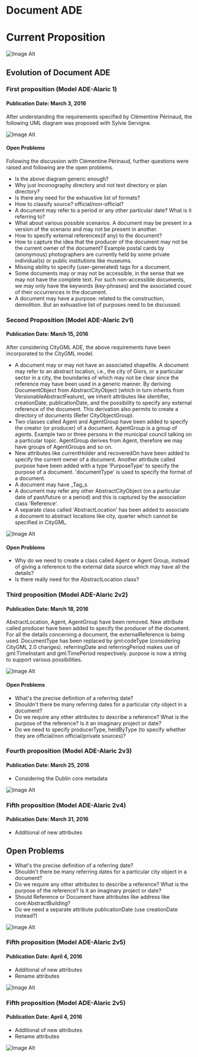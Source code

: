 # Document ADE

# Current Proposition

![Image Alt](evolution/DocumentADE-Alaric2v6.png)

## Evolution of Document ADE
### First proposition (Model ADE-Alaric 1)
#### Publication Date: March 3, 2016
After understanding the requirements specified by Clémentine Périnaud, the following UML diagram was proposed with Sylvie Servigne.

![Image Alt](evolution/DocumentADE-Alaric1.png)

#### Open Problems
Following the discussion with Clémentine Périnaud, further questions were raised and following are the open problems.
- Is the above diagram generic enough?
- Why just Inconography directory and not text directory or plan directory?
- Is there any need for the exhaustive list of formats?
- How to classify source? official/non-official?
- A document may refer to a period or any other particular date? What is it referring to?
- What about various possible scenarios. A document may be present in a version of the scenario and may not be present in another.
- How to specify external references(if any) to the document?
- How to capture the idea that the producer of the document may not be the current owner of the document? Example postal cards by (anonymous) photographers are currently held by some private individual(s) or public institutions like museums.
- Missing ability to specify (user-generated) tags for a document.
- Some documents may or may not be accessible, in the sense that we may not have the complete text. For such non-accessible documents, we may only have the keywords (key-phrases) and the associated count of their occurrences in the document.
- A document may have a purpose: related to the construction, demolition. But an exhuastive list of purposes need to be discussed.

### Second Proposition (Model ADE-Alaric 2v1)
#### Publication Date: March 15, 2016
After considering CityGML ADE, the above requirements have been incorporated to the CityGML model.
- A document may or may not have an associated shapefile.
A document may refer to an abstract location, i.e., the city of Giors, or a particular sector in a city, the boundaries of which may not be clear since the reference may have been used in a generic manner.
By deriving DocumentObject from AbstractCityObject (which in turn inherits from VersionableAbstractFeature), we inherit attributes like identifier, creationDate, publicationDate, and the possibility to specify any external reference of the document.
This derivation also permits to create a directory of documents (Refer CityObjectGroup).
- Two classes called Agent and AgentGroup have been added to specify the creator (or producer) of a document. AgentGroup is a group of agents. Example two or three persons in the municipal council talking on a particular topic. AgentGroup derives from Agent, therefore we may have groups of AgentGroups and so on.
- New attributes like currentHolder and recoveredOn have been added to specify the current owner of a document.
Another attribute called purpose have been added with a type 'PurposeType' to specify the purpose of a document.
'documentType' is used to specify the format of a document.
- A document may have _Tag_s.
- A document may refer any other AbstractCityObject (on a particular date of past/future or a period) and this is captured by the association class 'Reference'.
- A separate class called 'AbstractLocation' has been added to associate a document to abstract locations like city, quarter which cannot be specified in CityGML.


![Image Alt](evolution/DocumentADE-Alaric2v1.png)

#### Open Problems
- Why do we need to create a class called Agent or Agent Group, instead of giving a reference to the external data source which may have all the details?
- Is there really need for the AbstractLocation class? 

### Third proposition (Model ADE-Alaric 2v2)
#### Publication Date: March 18, 2016
AbstractLocation, Agent, AgentGroup have been removed.
New attribute called producer have been added to specify the producer of the document.
For all the details concerning a document, the externalReference is being used. 
DocumentType has been replaced by gml:codeType (considering CityGML 2.0 changes).
referringDate and referringPeriod makes use of gml:TimeInstant and gml:TimePeriod respectively.
purpose is now a string to support various possibilities.

![Image Alt](evolution/DocumentADE-Alaric2v2.png)

#### Open Problems
- What's the precise definition of a referring date?
- Shouldn't there be many referring dates for a particular city object in a document? 
- Do we require any other attributes to describe a reference? What is the purpose of the reference? Is it an imaginary project or date?
- Do we need to specify producerType, heldByType (to specify whether they are official/non official/private sources)?

### Fourth proposition (Model ADE-Alaric 2v3)
#### Publication Date: March 25, 2016
- Considering the Dublin core metadata

![Image Alt](evolution/DocumentADE-Alaric2v3.png)

### Fifth proposition (Model ADE-Alaric 2v4)
#### Publication Date: March 31, 2016
- Additional of new attributes

## Open Problems
- What's the precise definition of a referring date?
- Shouldn't there be many referring dates for a particular city object in a document? 
- Do we require any other attributes to describe a reference? What is the purpose of the reference? Is it an imaginary project or date?
- Should Reference or Document have attributes like address like core:AbstractBuilding?
- Do we need a separate attribute publicationDate (use creationDate instead?)


![Image Alt](evolution/DocumentADE-Alaric2v4.png)

### Fifth proposition (Model ADE-Alaric 2v5)
#### Publication Date: April 4, 2016
- Additional of new attributes
- Rename attributes

![Image Alt](evolution/DocumentADE-Alaric2v5.png)

### Fifth proposition (Model ADE-Alaric 2v5)
#### Publication Date: April 4, 2016
- Additional of new attributes
- Rename attributes

![Image Alt](evolution/DocumentADE-Alaric2v6.png)
